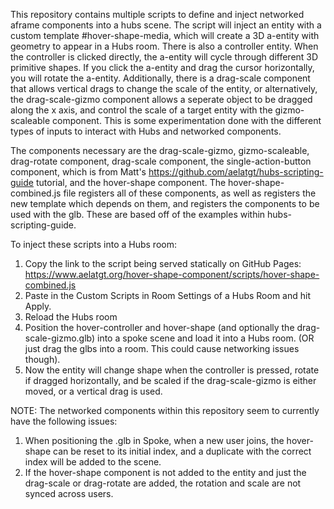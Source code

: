 This repository contains multiple scripts to define and inject networked aframe components into a hubs scene. The script will inject an entity with a custom template
#hover-shape-media, which will create a 3D a-entity with geometry to appear in a Hubs room. There is also a controller entity. When the controller is clicked directly, the a-entity will cycle through different 3D primitive shapes.
If you click the a-entity and drag the cursor horizontally, you will rotate the a-entity. Additionally, there is a drag-scale component that allows vertical drags to change the scale of the entity, or alternatively,
the drag-scale-gizmo component allows a seperate object to be dragged along the x axis, and control the scale of a target entity with the gizmo-scaleable component. This is some experimentation done with the different types of inputs to interact with
Hubs and networked components.

The components necessary are the drag-scale-gizmo, gizmo-scaleable, drag-rotate component, drag-scale component, the single-action-button component, which is from Matt's https://github.com/aelatgt/hubs-scripting-guide tutorial, and the hover-shape component.
The hover-shape-combined.js file registers all of these components, as well as registers the new template which depends on them, and registers the components to be used with the glb. These are based off of the examples within hubs-scripting-guide. 

To inject these scripts into a Hubs room:
1. Copy the link to the script being served statically on GitHub Pages: https://www.aelatgt.org/hover-shape-component/scripts/hover-shape-combined.js
2. Paste in the Custom Scripts in Room Settings of a Hubs Room and hit Apply.
3. Reload the Hubs room
4. Position the hover-controller and hover-shape (and optionally the drag-scale-gizmo.glb) into a spoke scene and load it into a Hubs room. (OR just drag the glbs into a room. This could cause networking issues though).
5. Now the entity will change shape when the controller is pressed, rotate if dragged horizontally, and be scaled if the drag-scale-gizmo is either moved, or a vertical drag is used.

NOTE: The networked components within this repository seem to currently have the following issues:
1. When positioning the .glb in Spoke, when a new user joins, the hover-shape can be reset to its initial index, and a duplicate with the correct index will be added to the scene.
2. If the hover-shape component is not added to the entity and just the drag-scale or drag-rotate are added, the rotation and scale are not synced across users.
